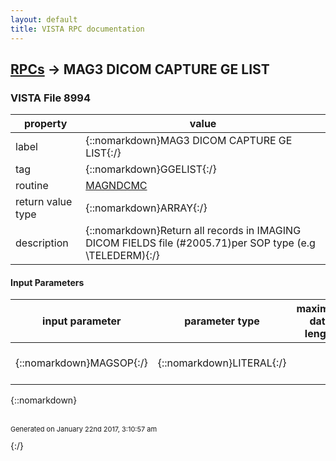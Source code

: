 ```yaml
---
layout: default
title: VISTA RPC documentation
---
```




## [RPCs](TableOfContent.md) &#8594; MAG3 DICOM CAPTURE GE LIST 



### VISTA File 8994 


 property | value 
--- | --- 
 label | {::nomarkdown}MAG3 DICOM CAPTURE GE LIST{:/}
 tag | {::nomarkdown}GGELIST{:/}
 routine | [MAGNDCMC](http://code.osehra.org/dox/Routine_MAGNDCMC_source.html)
 return value type | {::nomarkdown}ARRAY{:/}
 description | {::nomarkdown}Return all records in IMAGING DICOM FIELDS file (#2005.71)per SOP type  (e.g \TELEDERM\){:/}

#### Input Parameters

| input parameter | parameter type | maximum data length | required | description | 
| --- | --- | --- | --- | --- | 
| {::nomarkdown}MAGSOP{:/} | {::nomarkdown}LITERAL{:/} |  | {::nomarkdown}true{:/} | {::nomarkdown}SOP type (e.g \TELEDERM\){:/} | 

{::nomarkdown} <br/><br/><p style="font-size: 11px">Generated on January 22nd 2017, 3:10:57 am</p>{:/}